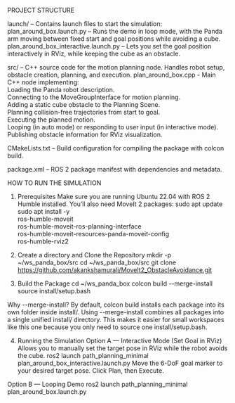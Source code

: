 PROJECT STRUCTURE

launch/ – Contains launch files to start the simulation:
  plan_around_box.launch.py – Runs the demo in loop mode, with the Panda arm moving between fixed start and goal positions while avoiding a cube.
  plan_around_box_interactive.launch.py – Lets you set the goal position interactively in RViz, while keeping the cube as an obstacle.

src/ – C++ source code for the motion planning node. Handles robot setup, obstacle creation, planning, and execution.
  plan_around_box.cpp - Main C++ node implementing:    
    Loading the Panda robot description.    
    Connecting to the MoveGroupInterface for motion planning.    
    Adding a static cube obstacle to the Planning Scene.    
    Planning collision-free trajectories from start to goal.    
    Executing the planned motion.    
    Looping (in auto mode) or responding to user input (in interactive mode).    
    Publishing obstacle information for RViz visualization.

CMakeLists.txt – Build configuration for compiling the package with colcon build.

package.xml – ROS 2 package manifest with dependencies and metadata.

HOW TO RUN THE SIMULATION

1. Prerequisites
Make sure you are running Ubuntu 22.04 with ROS 2 Humble installed. You’ll also need MoveIt 2 packages:
    sudo apt update
    sudo apt install -y \
      ros-humble-moveit \
      ros-humble-moveit-ros-planning-interface \
      ros-humble-moveit-resources-panda-moveit-config \
      ros-humble-rviz2

2. Create a directory and Clone the Repository
     mkdir -p ~/ws_panda_box/src
     cd ~/ws_panda_box/src
     git clone https://github.com/akankshamurali/MoveIt2_ObstacleAvoidance.git

4. Build the Package
       cd ~/ws_panda_box
       colcon build --merge-install
       source install/setup.bash

Why --merge-install?
By default, colcon build installs each package into its own folder inside install/. Using --merge-install combines all packages into a single unified install/ directory.
This makes it easier for small workspaces like this one because you only need to source one install/setup.bash.

4. Running the Simulation
Option A — Interactive Mode (Set Goal in RViz)
Allows you to manually set the target pose in RViz while the robot avoids the cube.
    ros2 launch path_planning_minimal plan_around_box_interactive.launch.py
Move the 6-DoF goal marker to your desired target pose.
Click Plan, then Execute.

Option B — Looping Demo
    ros2 launch path_planning_minimal plan_around_box.launch.py



